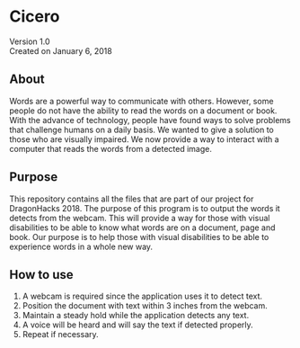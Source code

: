 # Cicero 

Version 1.0 <br />
Created on January 6, 2018

## About

Words are a powerful way to communicate with others. However, some people do not have the ability to read the words on a document or book. With the advance of technology, people have found ways to solve problems that challenge humans on a daily basis. We wanted to give a solution to those who are visually impaired. We now provide a way to interact with a computer that reads the words from a detected image.

## Purpose

This repository contains all the files that are part of our project for DragonHacks 2018. The purpose of this program is to output the words it detects from the webcam. This will provide a way for those with visual disabilities to be able to know what words are on a document, page and book. Our purpose is to help those with visual disabilities to be able to experience words in a whole new way.

## How to use

1. A webcam is required since the application uses it to detect text.
2. Position the document with text within 3 inches from the webcam.
3. Maintain a steady hold while the application detects any text.
4. A voice will be heard and will say the text if detected properly.
5. Repeat if necessary.
